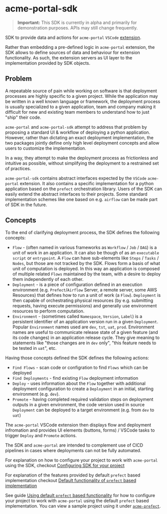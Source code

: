 # acme-portal-sdk

> **Important:** This SDK is currently in alpha and primarily for demonstration purposes. APIs may still change frequently.

SDK to provide data and actions for `acme-portal` `VSCode` [extension](https://github.com/blackwhitehere/acme-portal).

Rather than embedding a pre-defined logic in `acme-portal` extension, the SDK
allows to define sources of data and behaviour for extension functionality. As such, the extension servers as UI layer to the implementation provided by SDK objects.

## Problem

A repeatable source of pain while working on software is that deployment processes are highly specific to a given project. While the application may be written in a well known language or framework, the deployment process is usually specialized to a given application, team and company making it difficult for new and existing team members to understand how to just "ship" their code.

`acme-portal` and `acme-portal-sdk` attempt to address that problem by proposing a standard UI & workflow of deploying a python application.
However, rather than dictating an exact deployment implementation, the two packages jointly define only high level deployment concepts and allow users to customize the implementation.

In a way, they attempt to make the deployment process as frictionless and intuitive as possible, without simplifying the deployment to a restrained set of practices.

`acme-portal-sdk` contains abstract interfaces expected by the `VSCode` `acme-portal` extension. It also contains a specific implementation for a python application based on the `prefect` orchestration library. Users of the SDK can easily extend the abstract interfaces to their projects. Some standard implementation schemes like one based on e.g. `airflow` can be made part of SDK in the future.

## Concepts

To the end of clarifying deployment process, the SDK defines the following concepts:

* `Flow` - (often named in various frameworks as `Workflow` / `Job` / `DAG`) is a unit of work in an application. It can also be though of as an `executable script` or `entrypoint`. A `Flow` can have sub-elements like `Steps` / `Tasks` / `Nodes`, but those are not tracked by the SDK. Flows form a basis of what unit of computation is deployed. In this way an application is composed of multiple related `Flows` maintained by the team, with a desire to deploy them independently of each other.
* `Deployment` - is a piece of configuration defined in an execution environment (e.g. `Prefect`/`Airflow` Server, a remote server, some AWS Resources) that defines how to run a unit of work (a `Flow`). `Deployment` is then capable of orchestrating physical resources (by e.g. submitting requests, having execute permissions) and generally use environment resources to perform computation.
* `Environment` - (sometimes called `Namespace`, `Version`, `Label`) is a persistent identifier of an application version run in a given `Deployment`. Popular `Environment` names used are `dev`, `tst`, `uat`, `prod`. Environment names are useful to communicate release state of a given feature (and its code changes) in an application release cycle. They give meaning to statements like "those changes are in `dev` only", "this feature needs to be tested in `uat`", etc.

Having those concepts defined the SDK defines the following actions:

* `Find Flows` - scan code or configration to find `Flows` which can be deployed
* `Find Deployments` - find existing `Flow` deployment information 
* `Deploy` - uses information about the `Flow` together with additional deployment configuration to create a `Deployment` in an initial, starting environment (e.g. `dev`).
* `Promote` - having completed required validation steps on deployment outputs in a given environment, the code version used in source `Deployment` can be deployed to a target environment (e.g. from `dev` to `uat`)

The `acme-portal` VSCode extension then displays flow and deployment infromation and provides UI elements (buttons, forms) / VSCode tasks to trigger `Deploy` and `Promote` actions.

The SDK and `acme-portal` are intended to complement use of CICD pipelines in cases where deployments can not be fully automated.

For explanation on how to configure your project to work with `acme-portal` using the SDK, checkout [Configuring SDK for your project](user/user-guides.md#configuring-sdk-for-your-project)

For explanation of the features provided by default `prefect` based implementation checkout [Default functionality of `prefect` based implementation](user/features.md#default-functionality-of-prefect-based-implementation)

See guide [Using default `prefect` based functionality](user/user-guides.md#using-default-prefect-based-functionality) for how to configure your project to work with `acme-portal` using the default `prefect` based implementation. You can view a sample project using it under [`acme-prefect`](https://github.com/blackwhitehere/acme-prefect).